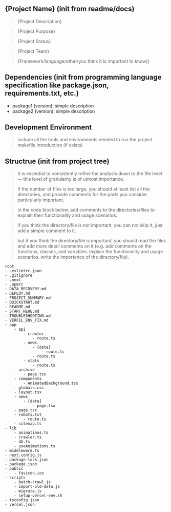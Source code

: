 ## {Project Name} (init from readme/docs)

> {Project Description}

> {Project Purpose}

> {Project Status}

> {Project Team}

> {Framework/language/other(you think it is important to know)}



## Dependencies (init from programming language specification like package.json, requirements.txt, etc.)

* package1 (version): simple description
* package2 (version): simple description


## Development Environment

> include all the tools and environments needed to run the project
> makefile introduction (if exists)


## Structrue (init from project tree)

> It is essential to consistently refine the analysis down to the file level — this level of granularity is of utmost importance.

> If the number of files is too large, you should at least list all the directories, and provide comments for the parts you consider particularly important.

> In the code block below, add comments to the directories/files to explain their functionality and usage scenarios.

> if you think the directory/file is not important, you can not skip it, just add a simple comment to it.

> but if you think the directory/file is important, you should read the files and add more detail comments on it (e.g. add comments on the functions, classes, and variables. explain the functionality and usage scenarios. write the importance of the directory/file).
```
root
- .eslintrc.json
- .gitignore
- .next
- .npmrc
- DATA_RECOVERY.md
- DEPLOY.md
- PROJECT_SUMMARY.md
- QUICKSTART.md
- README.md
- START_HERE.md
- TROUBLESHOOTING.md
- VERCEL_ENV_FIX.md
- app
    - api
        - crawler
            - route.ts
        - news
            - [date]
                - route.ts
            - route.ts
        - stats
            - route.ts
    - archive
        - page.tsx
    - components
        - AnimatedBackground.tsx
    - globals.css
    - layout.tsx
    - news
        - [date]
            - page.tsx
    - page.tsx
    - robots.txt
        - route.ts
    - sitemap.ts
- lib
    - animations.ts
    - crawler.ts
    - db.ts
    - useAnimations.ts
- middleware.ts
- next.config.js
- package-lock.json
- package.json
- public
    - favicon.ico
- scripts
    - batch-crawl.js
    - import-old-data.js
    - migrate.js
    - setup-vercel-env.sh
- tsconfig.json
- vercel.json
```
